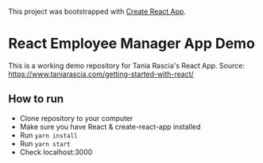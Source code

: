 This project was bootstrapped with [Create React App](https://github.com/facebook/create-react-app).

# React Employee Manager App Demo 
This is a working demo repository for Tania Rascia's React App.
Source: https://www.taniarascia.com/getting-started-with-react/

## How to run

- Clone repository to your computer
- Make sure you have React & create-react-app installed
- Run `yarn install`
- Run `yarn start`
- Check localhost:3000
